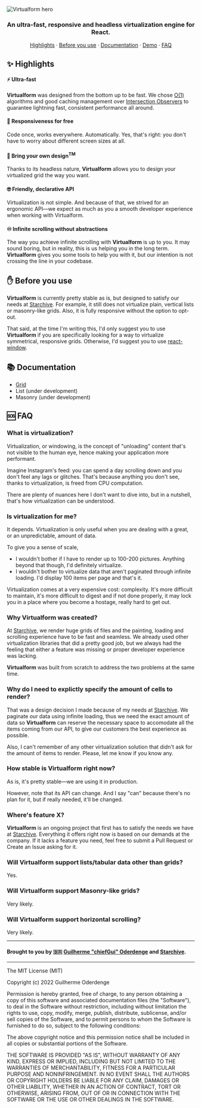 ![Virtualform hero](https://i.imgur.com/jcRnTxu.png)

<div align="center">

### An ultra-fast, responsive and headless virtualization engine for React.

[Highlights](#-highlights) · [Before you use](#-before-you-use) · [Documentation](#-documentation) · [Demo](https://virtualform.vercel.app) · [FAQ](#-faq)

</div>

## ✨ Highlights

#### ⚡ Ultra-fast

**Virtualform** was designed from the bottom up to be fast. We chose [O(1)](https://en.wikipedia.org/wiki/Time_complexity) algorithms and good caching management over [Intersection Observers](https://developer.mozilla.org/en-US/docs/Web/API/Intersection_Observer_API) to guarantee lightning fast, consistent performance all around.

#### 📐 Responsiveness for free

Code once, works everywhere. Automatically. Yes, that's right: you don't have to worry about different screen sizes at all.

#### 💅 Bring your own design<sup>TM</sup>

Thanks to its headless nature, **Virtualform** allows you to design your virtualized grid the way you want.

#### 🤓 Friendly, declarative API

Virtualization is not simple. And because of that, we strived for an ergonomic API&mdash;we expect as much as you a smooth developer experience when working with Virtualform.

#### ♾️ Infinite scrolling without abstractions

The way you achieve infinite scrolling with **Virtualform** is up to you. It may sound boring, but in reality, this is us helping you in the long term. **Virtualform** gives you some tools to help you with it, but our intention is not crossing the line in your codebase.

## ✋ Before you use

**Virtualform** is currently pretty stable as is, but designed to satisfy our needs at [Starchive](https://starchive.io). For example, it still does not virtualize plain, vertical lists or masonry-like grids. Also, it is fully responsive without the option to opt-out.

That said, at the time I'm writing this, I'd only suggest you to use **Virtualform** if you are specifically looking for a way to virtualize symmetrical, responsive grids. Otherwise, I'd suggest you to use [react-window](https://github.com/bvaughn/react-window).

## 📚 Documentation

- [Grid](/packages/grid)
- List (under development)
- Masonry (under development)

## 🆘 FAQ

### What is virtualization?

Virtualization, or windowing, is the concept of "unloading" content that's not visible to the human eye, hence making your application more performant.

Imagine Instagram's feed: you can spend a day scrolling down and you don't feel any lags or glitches. That's because anything you don't see, thanks to virtualization, is freed from CPU computation.

There are plenty of nuances here I don't want to dive into, but in a nutshell, that's how virtualization can be understood.

### Is virtualization for me?

It depends. Virtualization is only useful when you are dealing with a great, or an unpredictable, amount of data.

To give you a sense of scale,

- I wouldn't bother if I have to render up to 100-200 pictures. Anything beyond that though, I'd definitely virtualize.
- I wouldn't bother to virtualize data that aren't paginated through infinite loading. I'd display 100 items per page and that's it.

Virtualization comes at a very expensive cost: complexity. It's more difficult to maintain, it's more difficult to digest and if not done properly, it may lock you in a place where you become a hostage, really hard to get out.

### Why Virtualform was created?

At [Starchive](https://starchive.io), we render huge grids of files and the painting, loading and scrolling experience have to be fast and seamless. We already used other virtualization libraries that did a pretty good job, but we always had the feeling that either a feature was missing or proper developer experience was lacking.

**Virtualform** was built from scratch to address the two problems at the same time.

### Why do I need to explictly specify the amount of cells to render?

That was a design decision I made because of my needs at [Starchive](https://starchive.io). We paginate our data using infinite loading, thus we need the exact amount of data so **Virtualform** can reserve the necessary space to accomodate all the items coming from our API, to give our customers the best experience as possible.

Also, I can't remember of any other virtualization solution that didn't ask for the amount of items to render. Please, let me know if you know any.

### How stable is Virtualform right now?

As is, it's pretty stable&mdash;we are using it in production.

However, note that its API can change. And I say "can" because there's no plan for it, but if really needed, it'll be changed.

### Where's feature X?

**Virtualform** is an ongoing project that first has to satisfy the needs we have at [Starchive](https://starchive.io). Everything it offers right now is based on our demands at the company. If it lacks a feature you need, feel free to submit a Pull Request or Create an Issue asking for it.

### Will Virtualform support lists/tabular data other than grids?

Yes.

### Will Virtualform support Masonry-like grids?

Very likely.

### Will Virtualform support horizontal scrolling?

Very likely.

---

#### Brought to you by 🇧🇷 [Guilherme "chiefGui" Oderdenge](https://github.com/chiefGui) and [Starchive](https://starchive.io/).

---

The MIT License (MIT)

Copyright (c) 2022 Guilherme Oderdenge

Permission is hereby granted, free of charge, to any person obtaining a copy of this software and associated documentation files (the "Software"), to deal in the Software without restriction, including without limitation the rights to use, copy, modify, merge, publish, distribute, sublicense, and/or sell copies of the Software, and to permit persons to whom the Software is furnished to do so, subject to the following conditions:

The above copyright notice and this permission notice shall be included in all copies or substantial portions of the Software.

THE SOFTWARE IS PROVIDED "AS IS", WITHOUT WARRANTY OF ANY KIND, EXPRESS OR IMPLIED, INCLUDING BUT NOT LIMITED TO THE WARRANTIES OF MERCHANTABILITY, FITNESS FOR A PARTICULAR PURPOSE AND NONINFRINGEMENT. IN NO EVENT SHALL THE AUTHORS OR COPYRIGHT HOLDERS BE LIABLE FOR ANY CLAIM, DAMAGES OR OTHER LIABILITY, WHETHER IN AN ACTION OF CONTRACT, TORT OR OTHERWISE, ARISING FROM, OUT OF OR IN CONNECTION WITH THE SOFTWARE OR THE USE OR OTHER DEALINGS IN THE SOFTWARE.
